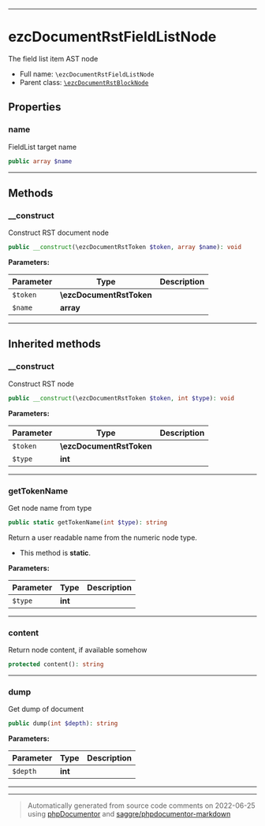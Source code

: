 ***

# ezcDocumentRstFieldListNode

The field list item AST node



* Full name: `\ezcDocumentRstFieldListNode`
* Parent class: [`\ezcDocumentRstBlockNode`](./ezcDocumentRstBlockNode.md)



## Properties


### name

FieldList target name

```php
public array $name
```






***

## Methods


### __construct

Construct RST document node

```php
public __construct(\ezcDocumentRstToken $token, array $name): void
```








**Parameters:**

| Parameter | Type | Description |
|-----------|------|-------------|
| `$token` | **\ezcDocumentRstToken** |  |
| `$name` | **array** |  |




***


## Inherited methods


### __construct

Construct RST node

```php
public __construct(\ezcDocumentRstToken $token, int $type): void
```








**Parameters:**

| Parameter | Type | Description |
|-----------|------|-------------|
| `$token` | **\ezcDocumentRstToken** |  |
| `$type` | **int** |  |




***

### getTokenName

Get node name from type

```php
public static getTokenName(int $type): string
```

Return a user readable name from the numeric node type.

* This method is **static**.




**Parameters:**

| Parameter | Type | Description |
|-----------|------|-------------|
| `$type` | **int** |  |




***

### content

Return node content, if available somehow

```php
protected content(): string
```











***

### dump

Get dump of document

```php
public dump(int $depth): string
```








**Parameters:**

| Parameter | Type | Description |
|-----------|------|-------------|
| `$depth` | **int** |  |




***


***
> Automatically generated from source code comments on 2022-06-25 using [phpDocumentor](http://www.phpdoc.org/) and [saggre/phpdocumentor-markdown](https://github.com/Saggre/phpDocumentor-markdown)
